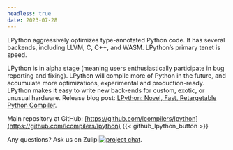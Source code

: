 ```yaml
---
headless: true
date: 2023-07-28
---
```


LPython aggressively optimizes type-annotated Python code. It has several
backends, including LLVM, C, C++, and WASM. LPython’s primary tenet is speed.

LPython is in alpha stage (meaning users enthusiastically participate in bug
reporting and fixing). LPython will compile more of Python in the future, and
accumulate more optimizations, experimental and production-ready. LPython makes
it easy to write new back-ends for custom, exotic, or unusual hardware.
Release blog post: [LPython: Novel, Fast, Retargetable Python Compiler](https://lpython.org/blog/2023/07/lpython-novel-fast-retargetable-python-compiler/).

Main repository at GitHub:
[https://github.com/lcompilers/lpython](https://github.com/lcompilers/lpython)
{{< github_lpython_button >}}

Any questions? Ask us on Zulip [![project chat](https://img.shields.io/badge/zulip-join_chat-brightgreen.svg)](https://lfortran.zulipchat.com/#narrow/stream/311866-LPython).
